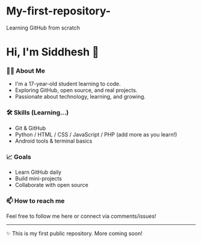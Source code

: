 # My-first-repository-
Learning GitHub from scratch 
# Hi, I'm Siddhesh 👋

### 🧑‍🎓 About Me
- I'm a 17-year-old student learning to code.
- Exploring GitHub, open source, and real projects.
- Passionate about technology, learning, and growing.

### 🛠️ Skills (Learning...)
- Git & GitHub
- Python / HTML / CSS / JavaScript / PHP (add more as you learn!)
- Android tools & terminal basics

### 📈 Goals
- Learn GitHub daily
- Build mini-projects
- Collaborate with open source

### 📫 How to reach me
Feel free to follow me here or connect via comments/issues!


---
✨ This is my first public repository. More coming soon!

